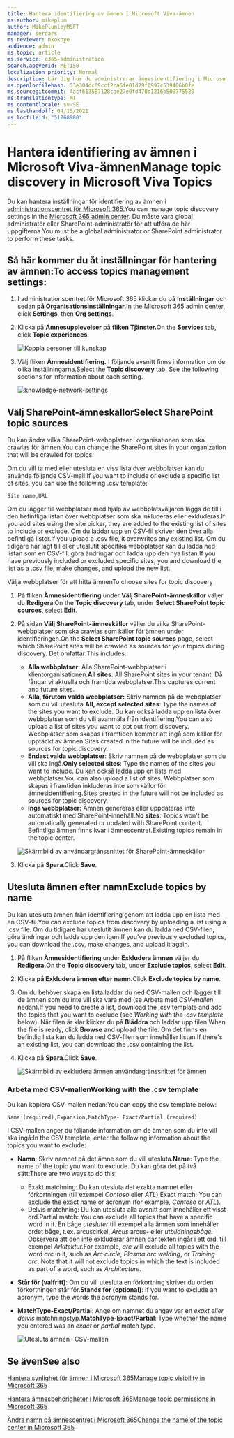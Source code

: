 ```yaml
---
title: Hantera identifiering av ämnen i Microsoft Viva-ämnen
ms.author: mikeplum
author: MikePlumleyMSFT
manager: serdars
ms.reviewer: nkokoye
audience: admin
ms.topic: article
ms.service: o365-administration
search.appverid: MET150
localization_priority: Normal
description: Lär dig hur du administrerar ämnesidentifiering i Microsoft Viva-ämnen.
ms.openlocfilehash: 53e304dc69ccf2ca6fe01d29f0997c539406b0fe
ms.sourcegitcommit: 4acf613587128cae27e0fd470d1216b509775529
ms.translationtype: MT
ms.contentlocale: sv-SE
ms.lasthandoff: 04/15/2021
ms.locfileid: "51768980"
---
```

# <a name="manage-topic-discovery-in-microsoft-viva-topics"></a><span data-ttu-id="ea312-103">Hantera identifiering av ämnen i Microsoft Viva-ämnen</span><span class="sxs-lookup"><span data-stu-id="ea312-103">Manage topic discovery in Microsoft Viva Topics</span></span>

<span data-ttu-id="ea312-104">Du kan hantera inställningar för identifiering av ämnen i [administrationscentret för Microsoft 365.](https://admin.microsoft.com)</span><span class="sxs-lookup"><span data-stu-id="ea312-104">You can manage topic discovery settings in the [Microsoft 365 admin center](https://admin.microsoft.com).</span></span> <span data-ttu-id="ea312-105">Du måste vara global administratör eller SharePoint-administratör för att utföra de här uppgifterna.</span><span class="sxs-lookup"><span data-stu-id="ea312-105">You must be a global administrator or SharePoint administrator to perform these tasks.</span></span>

## <a name="to-access-topics-management-settings"></a><span data-ttu-id="ea312-106">Så här kommer du åt inställningar för hantering av ämnen:</span><span class="sxs-lookup"><span data-stu-id="ea312-106">To access topics management settings:</span></span>

1. <span data-ttu-id="ea312-107">I administrationscentret för Microsoft 365 klickar du på **Inställningar** och sedan **på Organisationsinställningar**.</span><span class="sxs-lookup"><span data-stu-id="ea312-107">In the Microsoft 365 admin center, click **Settings**, then **Org settings**.</span></span>
2. <span data-ttu-id="ea312-108">Klicka på **Ämnesupplevelser** på **fliken Tjänster.**</span><span class="sxs-lookup"><span data-stu-id="ea312-108">On the **Services** tab, click **Topic experiences**.</span></span>

    ![Koppla personer till kunskap](../media/admin-org-knowledge-options-completed.png) 

3. <span data-ttu-id="ea312-110">Välj fliken **Ämnesidentifiering.** I följande avsnitt finns information om de olika inställningarna.</span><span class="sxs-lookup"><span data-stu-id="ea312-110">Select the **Topic discovery** tab. See the following sections for information about each setting.</span></span>

    ![knowledge-network-settings](../media/knowledge-network-settings-topic-discovery.png) 

## <a name="select-sharepoint-topic-sources"></a><span data-ttu-id="ea312-112">Välj SharePoint-ämneskällor</span><span class="sxs-lookup"><span data-stu-id="ea312-112">Select SharePoint topic sources</span></span>

<span data-ttu-id="ea312-113">Du kan ändra vilka SharePoint-webbplatser i organisationen som ska crawlas för ämnen.</span><span class="sxs-lookup"><span data-stu-id="ea312-113">You can change the SharePoint sites in your organization that will be crawled for topics.</span></span>

<span data-ttu-id="ea312-114">Om du vill ta med eller utesluta en viss lista över webbplatser kan du använda följande CSV-mall:</span><span class="sxs-lookup"><span data-stu-id="ea312-114">If you want to include or exclude a specific list of sites, you can use the following .csv template:</span></span>

``` csv
Site name,URL
```

<span data-ttu-id="ea312-115">Om du lägger till webbplatser med hjälp av webbplatsväljaren läggs de till i den befintliga listan över webbplatser som ska inkluderas eller exkluderas.</span><span class="sxs-lookup"><span data-stu-id="ea312-115">If you add sites using the site picker, they are added to the existing list of sites to include or exclude.</span></span> <span data-ttu-id="ea312-116">Om du laddar upp en CSV-fil skriver den över alla befintliga listor.</span><span class="sxs-lookup"><span data-stu-id="ea312-116">If you upload a .csv file, it overwrites any existing list.</span></span> <span data-ttu-id="ea312-117">Om du tidigare har lagt till eller uteslutit specifika webbplatser kan du ladda ned listan som en CSV-fil, göra ändringar och ladda upp den nya listan.</span><span class="sxs-lookup"><span data-stu-id="ea312-117">If you have previously included or excluded specific sites, you and download the list as a .csv file, make changes, and upload the new list.</span></span>

<span data-ttu-id="ea312-118">Välja webbplatser för att hitta ämnen</span><span class="sxs-lookup"><span data-stu-id="ea312-118">To choose sites for topic discovery</span></span>

1. <span data-ttu-id="ea312-119">På fliken **Ämnesidentifiering** under **Välj SharePoint-ämneskällor** väljer du **Redigera**.</span><span class="sxs-lookup"><span data-stu-id="ea312-119">On the **Topic discovery** tab, under **Select SharePoint topic sources**, select **Edit**.</span></span>
2. <span data-ttu-id="ea312-120">På sidan **Välj SharePoint-ämneskällor** väljer du vilka SharePoint-webbplatser som ska crawlas som källor för ämnen under identifieringen.</span><span class="sxs-lookup"><span data-stu-id="ea312-120">On the **Select SharePoint topic sources** page, select which SharePoint sites will be crawled as sources for your topics during discovery.</span></span> <span data-ttu-id="ea312-121">Det omfattar:</span><span class="sxs-lookup"><span data-stu-id="ea312-121">This includes:</span></span>
    - <span data-ttu-id="ea312-122">**Alla webbplatser**: Alla SharePoint-webbplatser i klientorganisationen.</span><span class="sxs-lookup"><span data-stu-id="ea312-122">**All sites**: All SharePoint sites in your tenant.</span></span> <span data-ttu-id="ea312-123">Då fångar vi aktuella och framtida webbplatser.</span><span class="sxs-lookup"><span data-stu-id="ea312-123">This captures current and future sites.</span></span>
    - <span data-ttu-id="ea312-124">**Alla, förutom valda webbplatser:** Skriv namnen på de webbplatser som du vill utesluta.</span><span class="sxs-lookup"><span data-stu-id="ea312-124">**All, except selected sites**: Type the names of the sites you want to exclude.</span></span>  <span data-ttu-id="ea312-125">Du kan också ladda upp en lista över webbplatser som du vill avanmäla från identifiering.</span><span class="sxs-lookup"><span data-stu-id="ea312-125">You can also upload a list of sites you want to opt out from discovery.</span></span> <span data-ttu-id="ea312-126">Webbplatser som skapas i framtiden kommer att ingå som källor för upptäckt av ämnen.</span><span class="sxs-lookup"><span data-stu-id="ea312-126">Sites created in the future will be included as sources for topic discovery.</span></span> 
    - <span data-ttu-id="ea312-127">**Endast valda webbplatser**: Skriv namnen på de webbplatser som du vill ska ingå.</span><span class="sxs-lookup"><span data-stu-id="ea312-127">**Only selected sites**: Type the names of the sites you want to include.</span></span> <span data-ttu-id="ea312-128">Du kan också ladda upp en lista med webbplatser.</span><span class="sxs-lookup"><span data-stu-id="ea312-128">You can also upload a list of sites.</span></span> <span data-ttu-id="ea312-129">Webbplatser som skapas i framtiden inkluderas inte som källor för ämnesidentifiering.</span><span class="sxs-lookup"><span data-stu-id="ea312-129">Sites created in the future will not be included as sources for topic discovery.</span></span>
    - <span data-ttu-id="ea312-130">**Inga webbplatser:** Ämnen genereras eller uppdateras inte automatiskt med SharePoint-innehåll.</span><span class="sxs-lookup"><span data-stu-id="ea312-130">**No sites**: Topics won't be automatically generated or updated with SharePoint content.</span></span> <span data-ttu-id="ea312-131">Befintliga ämnen finns kvar i ämnescentret.</span><span class="sxs-lookup"><span data-stu-id="ea312-131">Existing topics remain in the topic center.</span></span>

    ![Skärmbild av användargränssnittet för SharePoint-ämneskällor](../media/k-manage-select-topic-source.png)
   
3. <span data-ttu-id="ea312-133">Klicka på **Spara**.</span><span class="sxs-lookup"><span data-stu-id="ea312-133">Click **Save**.</span></span>

## <a name="exclude-topics-by-name"></a><span data-ttu-id="ea312-134">Utesluta ämnen efter namn</span><span class="sxs-lookup"><span data-stu-id="ea312-134">Exclude topics by name</span></span>

<span data-ttu-id="ea312-135">Du kan utesluta ämnen från identifiering genom att ladda upp en lista med en CSV-fil.</span><span class="sxs-lookup"><span data-stu-id="ea312-135">You can exclude topics from discovery by uploading a list using a .csv file.</span></span> <span data-ttu-id="ea312-136">Om du tidigare har uteslutit ämnen kan du ladda ned CSV-filen, göra ändringar och ladda upp den igen.</span><span class="sxs-lookup"><span data-stu-id="ea312-136">If you've previously excluded topics, you can download the .csv, make changes, and upload it again.</span></span>

1. <span data-ttu-id="ea312-137">På fliken **Ämnesidentifiering** under **Exkludera ämnen** väljer du **Redigera.**</span><span class="sxs-lookup"><span data-stu-id="ea312-137">On the **Topic discovery** tab, under **Exclude topics**, select **Edit**.</span></span>
2. <span data-ttu-id="ea312-138">Klicka **på Exkludera ämnen efter namn.**</span><span class="sxs-lookup"><span data-stu-id="ea312-138">Click **Exclude topics by name**.</span></span>
3. <span data-ttu-id="ea312-139">Om du behöver skapa en lista laddar du ned CSV-mallen och lägger till de ämnen som du inte vill ska vara med (se Arbeta med *CSV-mallen* nedan).</span><span class="sxs-lookup"><span data-stu-id="ea312-139">If you need to create a list, download the .csv template and add the topics that you want to exclude (see *Working with the .csv template* below).</span></span> <span data-ttu-id="ea312-140">När filen är klar klickar du på **Bläddra** och laddar upp filen.</span><span class="sxs-lookup"><span data-stu-id="ea312-140">When the file is ready, click **Browse** and upload the file.</span></span> <span data-ttu-id="ea312-141">Om det finns en befintlig lista kan du ladda ned CSV-filen som innehåller listan.</span><span class="sxs-lookup"><span data-stu-id="ea312-141">If there's an existing list, you can download the .csv containing the list.</span></span>
4. <span data-ttu-id="ea312-142">Klicka på **Spara**.</span><span class="sxs-lookup"><span data-stu-id="ea312-142">Click **Save**.</span></span>

    ![Skärmbild av exkludera ämnen användargränssnittet för ämnen](../media/km-manage-exclude-topics.png)

### <a name="working-with-the-csv-template"></a><span data-ttu-id="ea312-144">Arbeta med CSV-mallen</span><span class="sxs-lookup"><span data-stu-id="ea312-144">Working with the .csv template</span></span>

<span data-ttu-id="ea312-145">Du kan kopiera CSV-mallen nedan:</span><span class="sxs-lookup"><span data-stu-id="ea312-145">You can copy the csv template below:</span></span>

``` csv
Name (required),Expansion,MatchType- Exact/Partial (required)
```

<span data-ttu-id="ea312-146">I CSV-mallen anger du följande information om de ämnen som du inte vill ska ingå:</span><span class="sxs-lookup"><span data-stu-id="ea312-146">In the CSV template, enter the following information about the topics you want to exclude:</span></span>

- <span data-ttu-id="ea312-147">**Namn**: Skriv namnet på det ämne som du vill utesluta.</span><span class="sxs-lookup"><span data-stu-id="ea312-147">**Name**: Type the name of the topic you want to exclude.</span></span> <span data-ttu-id="ea312-148">Du kan göra det på två sätt:</span><span class="sxs-lookup"><span data-stu-id="ea312-148">There are two ways to do this:</span></span>
    - <span data-ttu-id="ea312-149">Exakt matchning: Du kan utesluta det exakta namnet eller förkortningen (till exempel *Contoso* eller *ATL*).</span><span class="sxs-lookup"><span data-stu-id="ea312-149">Exact match: You can exclude the exact name or acronym (for example, *Contoso* or *ATL*).</span></span>
    - <span data-ttu-id="ea312-150">Delvis matchning: Du kan utesluta alla avsnitt som innehåller ett visst ord.</span><span class="sxs-lookup"><span data-stu-id="ea312-150">Partial match: You can exclude all topics that have a specific word in it.</span></span>  <span data-ttu-id="ea312-151">En båge *utesluter* till exempel  alla ämnen som innehåller ordet båge, t.ex. arcuscirkel,  *Arcus* arcus- eller *utbildningsbåge.* Observera att den inte exkluderar ämnen där texten ingår i ett ord, till exempel *Arkitektur.*</span><span class="sxs-lookup"><span data-stu-id="ea312-151">For example, *arc* will exclude all topics with the word *arc* in it, such as *Arc circle*, *Plasma arc welding*, or *Training arc*. Note that it will not exclude topics in which the text is included as part of a word, such as *Architecture*.</span></span>
- <span data-ttu-id="ea312-152">**Står för (valfritt)**: Om du vill utesluta en förkortning skriver du orden förkortningen står för.</span><span class="sxs-lookup"><span data-stu-id="ea312-152">**Stands for (optional)**: If you want to exclude an acronym, type the words the acronym stands for.</span></span>
- <span data-ttu-id="ea312-153">**MatchType-Exact/Partial**: Ange om namnet du angav var en *exakt eller* *delvis* matchningstyp.</span><span class="sxs-lookup"><span data-stu-id="ea312-153">**MatchType-Exact/Partial**: Type whether the name you entered was an *exact* or *partial* match type.</span></span>

    ![Utesluta ämnen i CSV-mallen](../media/exclude-topics-csv.png) 

## <a name="see-also"></a><span data-ttu-id="ea312-155">Se även</span><span class="sxs-lookup"><span data-stu-id="ea312-155">See also</span></span>

[<span data-ttu-id="ea312-156">Hantera synlighet för ämnen i Microsoft 365</span><span class="sxs-lookup"><span data-stu-id="ea312-156">Manage topic visibility in Microsoft 365</span></span>](topic-experiences-knowledge-rules.md)

[<span data-ttu-id="ea312-157">Hantera ämnesbehörigheter i Microsoft 365</span><span class="sxs-lookup"><span data-stu-id="ea312-157">Manage topic permissions in Microsoft 365</span></span>](topic-experiences-user-permissions.md)

[<span data-ttu-id="ea312-158">Ändra namn på ämnescentret i Microsoft 365</span><span class="sxs-lookup"><span data-stu-id="ea312-158">Change the name of the topic center in Microsoft 365</span></span>](topic-experiences-administration.md)

